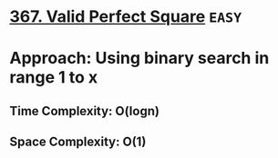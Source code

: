 # [367. Valid Perfect Square](https://leetcode.com/problems/valid-perfect-square/description/) `EASY`
# Approach: Using binary search in range 1 to x 
## Time Complexity: O(logn)
## Space Complexity: O(1)

